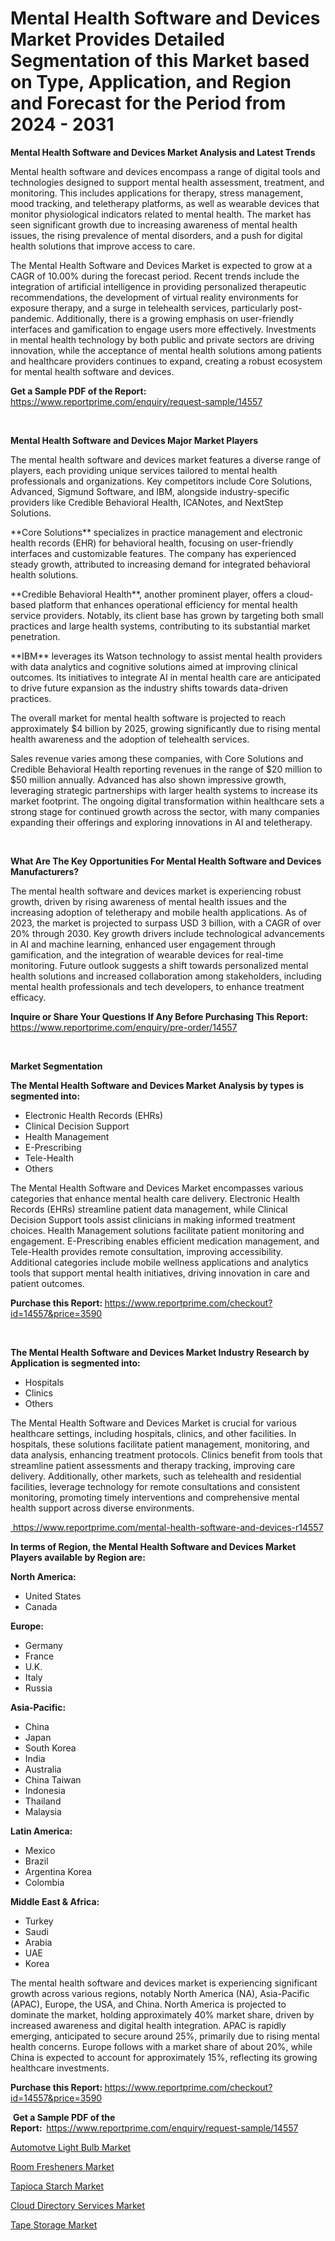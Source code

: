 <p><h1>Mental Health Software and Devices Market Provides Detailed Segmentation of this Market based on Type, Application, and Region and Forecast for the Period from 2024 - 2031</h1></p><p><strong>Mental Health Software and Devices Market Analysis and Latest Trends</strong></p>
<p><p>Mental health software and devices encompass a range of digital tools and technologies designed to support mental health assessment, treatment, and monitoring. This includes applications for therapy, stress management, mood tracking, and teletherapy platforms, as well as wearable devices that monitor physiological indicators related to mental health. The market has seen significant growth due to increasing awareness of mental health issues, the rising prevalence of mental disorders, and a push for digital health solutions that improve access to care.</p><p>The Mental Health Software and Devices Market is expected to grow at a CAGR of 10.00% during the forecast period. Recent trends include the integration of artificial intelligence in providing personalized therapeutic recommendations, the development of virtual reality environments for exposure therapy, and a surge in telehealth services, particularly post-pandemic. Additionally, there is a growing emphasis on user-friendly interfaces and gamification to engage users more effectively. Investments in mental health technology by both public and private sectors are driving innovation, while the acceptance of mental health solutions among patients and healthcare providers continues to expand, creating a robust ecosystem for mental health software and devices.</p></p>
<p><strong>Get a Sample PDF of the Report:&nbsp;</strong> <a href="https://www.reportprime.com/enquiry/request-sample/14557?utm_campaign=31&utm_medium=2&utm_source=Github&utm_content=ia&utm_term=29112024&utm_id=mental-health-software-and-devices">https://www.reportprime.com/enquiry/request-sample/14557</a></p>
<p>&nbsp;</p>
<p><strong>Mental Health Software and Devices Major Market Players</strong></p>
<p><p>The mental health software and devices market features a diverse range of players, each providing unique services tailored to mental health professionals and organizations. Key competitors include Core Solutions, Advanced, Sigmund Software, and IBM, alongside industry-specific providers like Credible Behavioral Health, ICANotes, and NextStep Solutions.</p><p>**Core Solutions** specializes in practice management and electronic health records (EHR) for behavioral health, focusing on user-friendly interfaces and customizable features. The company has experienced steady growth, attributed to increasing demand for integrated behavioral health solutions.</p><p>**Credible Behavioral Health**, another prominent player, offers a cloud-based platform that enhances operational efficiency for mental health service providers. Notably, its client base has grown by targeting both small practices and large health systems, contributing to its substantial market penetration.</p><p>**IBM** leverages its Watson technology to assist mental health providers with data analytics and cognitive solutions aimed at improving clinical outcomes. Its initiatives to integrate AI in mental health care are anticipated to drive future expansion as the industry shifts towards data-driven practices.</p><p>The overall market for mental health software is projected to reach approximately $4 billion by 2025, growing significantly due to rising mental health awareness and the adoption of telehealth services. </p><p>Sales revenue varies among these companies, with Core Solutions and Credible Behavioral Health reporting revenues in the range of $20 million to $50 million annually. Advanced has also shown impressive growth, leveraging strategic partnerships with larger health systems to increase its market footprint. The ongoing digital transformation within healthcare sets a strong stage for continued growth across the sector, with many companies expanding their offerings and exploring innovations in AI and teletherapy.</p></p>
<p>&nbsp;</p>
<p><strong>What Are The Key Opportunities For Mental Health Software and Devices Manufacturers?</strong></p>
<p><p>The mental health software and devices market is experiencing robust growth, driven by rising awareness of mental health issues and the increasing adoption of teletherapy and mobile health applications. As of 2023, the market is projected to surpass USD 3 billion, with a CAGR of over 20% through 2030. Key growth drivers include technological advancements in AI and machine learning, enhanced user engagement through gamification, and the integration of wearable devices for real-time monitoring. Future outlook suggests a shift towards personalized mental health solutions and increased collaboration among stakeholders, including mental health professionals and tech developers, to enhance treatment efficacy.</p></p>
<p><strong>Inquire or Share Your Questions If Any Before Purchasing This Report:</strong> <a href="https://www.reportprime.com/enquiry/pre-order/14557?utm_campaign=31&utm_medium=2&utm_source=Github&utm_content=ia&utm_term=29112024&utm_id=mental-health-software-and-devices">https://www.reportprime.com/enquiry/pre-order/14557</a></p>
<p>&nbsp;</p>
<p><strong>Market Segmentation</strong></p>
<p><strong>The Mental Health Software and Devices Market Analysis by types is segmented into:</strong></p>
<p><ul><li>Electronic Health Records (EHRs)</li><li>Clinical Decision Support</li><li>Health Management</li><li>E-Prescribing</li><li>Tele-Health</li><li>Others</li></ul></p>
<p><p>The Mental Health Software and Devices Market encompasses various categories that enhance mental health care delivery. Electronic Health Records (EHRs) streamline patient data management, while Clinical Decision Support tools assist clinicians in making informed treatment choices. Health Management solutions facilitate patient monitoring and engagement. E-Prescribing enables efficient medication management, and Tele-Health provides remote consultation, improving accessibility. Additional categories include mobile wellness applications and analytics tools that support mental health initiatives, driving innovation in care and patient outcomes.</p></p>
<p><strong>Purchase this Report:&nbsp;</strong><a href="https://www.reportprime.com/checkout?id=14557&price=3590&utm_campaign=31&utm_medium=2&utm_source=Github&utm_content=ia&utm_term=29112024&utm_id=mental-health-software-and-devices">https://www.reportprime.com/checkout?id=14557&price=3590</a></p>
<p>&nbsp;</p>
<p><strong>The Mental Health Software and Devices Market Industry Research by Application is segmented into:</strong></p>
<p><ul><li>Hospitals</li><li>Clinics</li><li>Others</li></ul></p>
<p><p>The Mental Health Software and Devices Market is crucial for various healthcare settings, including hospitals, clinics, and other facilities. In hospitals, these solutions facilitate patient management, monitoring, and data analysis, enhancing treatment protocols. Clinics benefit from tools that streamline patient assessments and therapy tracking, improving care delivery. Additionally, other markets, such as telehealth and residential facilities, leverage technology for remote consultations and consistent monitoring, promoting timely interventions and comprehensive mental health support across diverse environments.</p></p>
<p><a href="https://www.reportprime.com/mental-health-software-and-devices-r14557?utm_campaign=31&utm_medium=2&utm_source=Github&utm_content=ia&utm_term=29112024&utm_id=mental-health-software-and-devices">&nbsp;https://www.reportprime.com/mental-health-software-and-devices-r14557</a></p>
<p><strong>In terms of Region, the Mental Health Software and Devices Market Players available by Region are:</strong></p>
<p>
    <p> <strong> North America: </strong>
        <ul>
            <li>United States</li>
            <li>Canada</li>
        </ul>
        </p> 
    <p> <strong> Europe: </strong>
        <ul>
            <li>Germany</li>
            <li>France</li>
            <li>U.K.</li>
            <li>Italy</li>
            <li>Russia</li>
        </ul>
        </p> 
    <p> <strong> Asia-Pacific: </strong>
        <ul>
            <li>China</li>
            <li>Japan</li>
            <li>South Korea</li>
            <li>India</li>
            <li>Australia</li>
            <li>China Taiwan</li>
            <li>Indonesia</li>
            <li>Thailand</li>
            <li>Malaysia</li>
        </ul>
        </p> 
    <p> <strong> Latin America: </strong>
        <ul>
            <li>Mexico</li>
            <li>Brazil</li>
            <li>Argentina Korea</li>
            <li>Colombia</li>
        </ul>
        </p> 
    <p> <strong> Middle East & Africa: </strong>
        <ul>
            <li>Turkey</li>
            <li>Saudi</li>
            <li>Arabia</li>
            <li>UAE</li>
            <li>Korea</li>
        </ul>
    </p>
    </p>
<p><p>The mental health software and devices market is experiencing significant growth across various regions, notably North America (NA), Asia-Pacific (APAC), Europe, the USA, and China. North America is projected to dominate the market, holding approximately 40% market share, driven by increased awareness and digital health integration. APAC is rapidly emerging, anticipated to secure around 25%, primarily due to rising mental health concerns. Europe follows with a market share of about 20%, while China is expected to account for approximately 15%, reflecting its growing healthcare investments.</p></p>
<p><strong>Purchase this Report: </strong><a href="https://www.reportprime.com/checkout?id=14557&price=3590&utm_campaign=31&utm_medium=2&utm_source=Github&utm_content=ia&utm_term=29112024&utm_id=mental-health-software-and-devices">https://www.reportprime.com/checkout?id=14557&price=3590</a></p>
<p>&nbsp;<strong>Get a Sample PDF of the Report:&nbsp;&nbsp;</strong><a href="https://www.reportprime.com/enquiry/request-sample/14557?utm_campaign=31&utm_medium=2&utm_source=Github&utm_content=ia&utm_term=29112024&utm_id=mental-health-software-and-devices">https://www.reportprime.com/enquiry/request-sample/14557</a></p>
<p><strong></strong></p>
<p><p><a href="https://issuu.com/reportprime-2/docs/automotve-light-bulb-market-size-2030.pptx?utm_campaign=31&utm_medium=2&utm_source=Github&utm_content=ia&utm_term=29112024&utm_id=mental-health-software-and-devices">Automotve Light Bulb Market</a></p><p><a href="https://github.com/shondapmbau/Market-Research-Report-List-1/blob/main/room-fresheners-market.md?utm_campaign=31&utm_medium=2&utm_source=Github&utm_content=ia&utm_term=29112024&utm_id=mental-health-software-and-devices">Room Fresheners Market</a></p><p><a href="https://www.linkedin.com/pulse/tapioca-starch-market-report-creating-business-strategies-0zy5e?utm_campaign=31&utm_medium=2&utm_source=Github&utm_content=ia&utm_term=29112024&utm_id=mental-health-software-and-devices">Tapioca Starch Market</a></p><p><a href="https://github.com/juniordelafrance/Market-Research-Report-List-5/blob/main/cloud-directory-services-market.md?utm_campaign=31&utm_medium=2&utm_source=Github&utm_content=ia&utm_term=29112024&utm_id=mental-health-software-and-devices">Cloud Directory Services Market</a></p><p><a href="https://www.linkedin.com/pulse/revenue-analysis-growth-forecast-tape-storage-market-uzsaf?utm_campaign=31&utm_medium=2&utm_source=Github&utm_content=ia&utm_term=29112024&utm_id=mental-health-software-and-devices">Tape Storage Market</a></p></p>